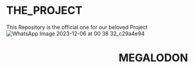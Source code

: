 # THE_PROJECT
 This Repository is the official one for our beloved Project
![WhatsApp Image 2023-12-06 at 00 38 32_c29a4e94](https://github.com/Embedded-Systems-Masters/THE_PROJECT/assets/112198345/2cac77b5-c452-47d8-9d7f-5a3fd2a56de2)

<h1><h1>&nbsp&nbsp&nbsp&nbsp&nbsp&nbsp&nbsp&nbsp&nbsp&nbsp&nbsp&nbsp&nbsp&nbsp&nbsp&nbsp&nbsp&nbsp&nbsp&nbsp&nbsp&nbsp&nbsp&nbsp&nbsp&nbsp&nbsp&nbsp&nbsp&nbsp&nbsp&nbsp&nbsp&nbsp&nbsp&nbsp&nbsp&nbsp&nbsp&nbsp&nbsp&nbsp&nbsp&nbsp&nbspMEGALODON
